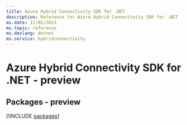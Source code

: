 ```yaml
---
title: Azure Hybrid Connectivity SDK for .NET
description: Reference for Azure Hybrid Connectivity SDK for .NET
ms.date: 11/02/2023
ms.topic: reference
ms.devlang: dotnet
ms.service: hybridconnectivity
---
```

# Azure Hybrid Connectivity SDK for .NET - preview
## Packages - preview
[!INCLUDE [packages](hybrid-connectivity-index.md)]